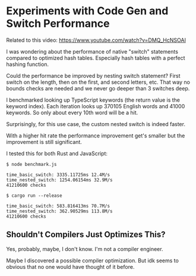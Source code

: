 # Experiments with Code Gen and Switch Performance

Related to this video:
https://www.youtube.com/watch?v=DMQ_HcNSOAI

I was wondering about the performance of native "switch" statements compared to optimized hash tables.
Especially hash tables with a perfect hashing function.

Could the performance be improved by nesting switch statement?
First switch on the length, then on the first, and second letters, etc. That way no bounds checks are
needed and we never go deeper than 3 switches deep.

I benchmarked looking up TypeScript keywords (the return value is the keyword index).
Each iteration looks up 370105 English words and 41000 keywords. So only about every 10th word will be a hit.

Surprisingly, for this use case, the custom nested switch is indeed faster.

With a higher hit rate the performance improvement get's smaller but the improvement is still significant.

I tested this for both Rust and JavaScript:

```
$ node benchmark.js

time_basic_switch: 3335.11725ms 12.4M/s
time_nested_switch: 1254.06154ms 32.9M/s
41210600 checks
```

```
$ cargo run --release

time_basic_switch: 583.816413ms 70.7M/s
time_nested_switch: 362.90529ms 113.8M/s
41210600 checks
```

## Shouldn't Compilers Just Optimizes This?

Yes, probably, maybe, I don't know. I'm not a compiler engineer.

Maybe I discovered a possible compiler optimization. But idk seems to
obvious that no one would have thought of it before.
